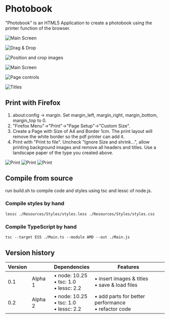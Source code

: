 Photobook
=========

"Photobook" is an HTML5 Application to create a photobook using the printer function of the browser.

![Main Screen](Documentation/mainScreen.jpg)

![Drag & Drop](Documentation/dragAndDrop.jpg)

![Position and crop images](Documentation/imagePositioning.jpg)

![Main Screen](Documentation/mainScreen2.jpg)

![Page controls](Documentation/pageControls.jpg)

![Titles](Documentation/pageTitles.jpg)


Print with Firefox
------------------

1. about:config -> margin. Set margin_left, margin_right, margin_bottom, margin_top to 0.
2. "Firefox Menu"->"Print"->"Page Setup"->"Custom Size".
3. Create a Page with Size of A4 and Border 1cm. The print layout will remove the white border so the pdf printer can add it.
4. Print with "Print to file". Uncheck "Ignore Size and shrink...", allow printing background images and remove all headers and titles. Use a landscape paper of the type you created above.

![Print](Documentation/print1.jpg)
![Print](Documentation/print2.jpg)
![Print](Documentation/print3.jpg)


Compile from source
-------------------

run build.sh to compile code and styles using tsc and lessc of node.js.


### Compile styles by hand

	lessc ./Resources/Styles/styles.less ./Resources/Styles/styles.css


### Compile TypeScript by hand

	tsc --target ES5 ./Main.ts --module AMD --out ./Main.js


Version history
---------------

Version | 			| Dependencies							| Features
---		|---		|---									|---
0.1		| Alpha 1	| &bull; node: 10.25<br />&bull; tsc: 1.0<br />&bull; lessc: 2.2		| &bull; insert images & titles<br />&bull; save & load files
0.2 	| Alpha 2	| &bull; node: 10.25<br />&bull; tsc: 1.0<br />&bull; lessc: 2.2		| &bull; add parts for better performance<br />&bull; refactor code
